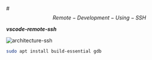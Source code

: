 #$$Remote-Development-Using-SSH$$

**_vscode-remote-ssh_**

![architecture-ssh](https://user-images.githubusercontent.com/88568938/204095826-8c030a76-049e-4cd8-bb69-fa4c4664da53.png)

```bash
sudo apt install build-essential gdb
```
